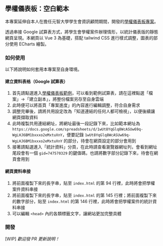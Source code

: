 ## 學權儀表板：空白範本

本專案延伸自本人在擔任元智大學學生會資訊顧問期間，開發的[學權儀表板專案](rights.yzusa.tw)。

透過串接 Google 試算表方式，將學生會學權案件辦理情形，以統計儀表版的靜態網頁呈現。本網頁以 Vue 3 為基礎，搭配 tailwind CSS 進行樣式調整，圖表的部分使用 ECharts 繪製。

### 如何使用
以下將說明如何套用本專案至自身環境。

#### 建立資料表格（Google 試算表）

1. 首先請點選進入[學權儀表板範例](https://url.fanlan.net/rights-data)，可以看到範例試算表，請在這裡點選「檔案」->「建立副本」，將整份檔案另存至自身雲端
1. 此時便可以將首頁「專案進度」的內容進行編輯調整，符合自身需求
1. 調整完畢後，請將共用設定改為「知道連結的任何人都可檢視」，以便後續讓網頁擷取資料
1. 此時複製共用連結網址，將網址最後一段記錄下來，比如範本網址為 `https://docs.google.com/spreadsheets/d/1wUt8YqGlq8WcASUw69q-WgLHJ6BM1bxxxo2eMxtuXnY`，便要記錄 `1wUt8YqGlq8WcASUw69q-WgLHJ6BM1bxxxo2eMxtuXnY` 的部分，待會在網頁設定的部分會用到
1. 接著請點選進入「統計資料」分頁，在此時請查看瀏覽器網址列，會看到網址尾段會有一個 `gid=747570329` 的鍵值碼，也請將數字部分記錄下來，待會在網頁會用到

#### 網頁資料串接

1. 將前面複製下來的長字串，貼至 `index.html` 的第 94 行裡，此時將會把學權案件資料串接
2. 將前面複製下來的長字串，貼至 `index.html` 的第 145 行裡；將前面複製下來的數字部分，貼至 `index.html` 的第 146 行裡，此時將會把學權案件的統計資料串接
3. 可以編輯 `<head>` 內的各類標籤文字，讓網站更加完整具體

### 開發

[WIP]
*歡迎發 PR 更新說明！*
